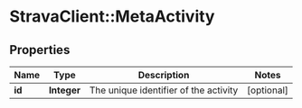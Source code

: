 # StravaClient::MetaActivity

## Properties
Name | Type | Description | Notes
------------ | ------------- | ------------- | -------------
**id** | **Integer** | The unique identifier of the activity | [optional] 


